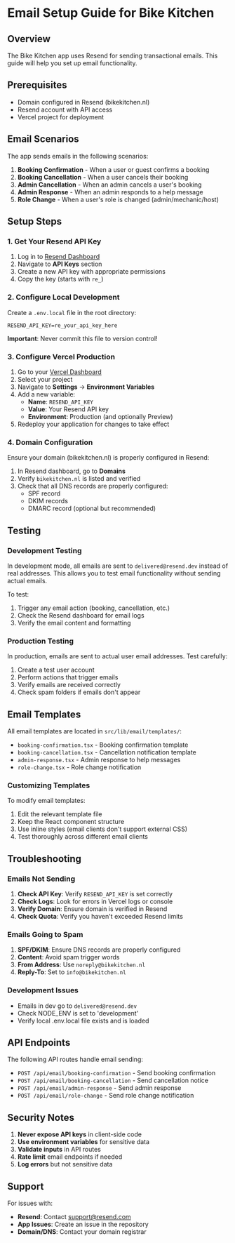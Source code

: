 # Email Setup Guide for Bike Kitchen

## Overview
The Bike Kitchen app uses Resend for sending transactional emails. This guide will help you set up email functionality.

## Prerequisites
- Domain configured in Resend (bikekitchen.nl)
- Resend account with API access
- Vercel project for deployment

## Email Scenarios

The app sends emails in the following scenarios:

1. **Booking Confirmation** - When a user or guest confirms a booking
2. **Booking Cancellation** - When a user cancels their booking
3. **Admin Cancellation** - When an admin cancels a user's booking
4. **Admin Response** - When an admin responds to a help message
5. **Role Change** - When a user's role is changed (admin/mechanic/host)

## Setup Steps

### 1. Get Your Resend API Key

1. Log in to [Resend Dashboard](https://resend.com)
2. Navigate to **API Keys** section
3. Create a new API key with appropriate permissions
4. Copy the key (starts with `re_`)

### 2. Configure Local Development

Create a `.env.local` file in the root directory:

```env
RESEND_API_KEY=re_your_api_key_here
```

**Important**: Never commit this file to version control!

### 3. Configure Vercel Production

1. Go to your [Vercel Dashboard](https://vercel.com/dashboard)
2. Select your project
3. Navigate to **Settings** → **Environment Variables**
4. Add a new variable:
   - **Name**: `RESEND_API_KEY`
   - **Value**: Your Resend API key
   - **Environment**: Production (and optionally Preview)
5. Redeploy your application for changes to take effect

### 4. Domain Configuration

Ensure your domain (bikekitchen.nl) is properly configured in Resend:

1. In Resend dashboard, go to **Domains**
2. Verify `bikekitchen.nl` is listed and verified
3. Check that all DNS records are properly configured:
   - SPF record
   - DKIM records
   - DMARC record (optional but recommended)

## Testing

### Development Testing

In development mode, all emails are sent to `delivered@resend.dev` instead of real addresses. This allows you to test email functionality without sending actual emails.

To test:
1. Trigger any email action (booking, cancellation, etc.)
2. Check the Resend dashboard for email logs
3. Verify the email content and formatting

### Production Testing

In production, emails are sent to actual user email addresses. Test carefully:

1. Create a test user account
2. Perform actions that trigger emails
3. Verify emails are received correctly
4. Check spam folders if emails don't appear

## Email Templates

All email templates are located in `src/lib/email/templates/`:

- `booking-confirmation.tsx` - Booking confirmation template
- `booking-cancellation.tsx` - Cancellation notification template
- `admin-response.tsx` - Admin response to help messages
- `role-change.tsx` - Role change notification

### Customizing Templates

To modify email templates:

1. Edit the relevant template file
2. Keep the React component structure
3. Use inline styles (email clients don't support external CSS)
4. Test thoroughly across different email clients

## Troubleshooting

### Emails Not Sending

1. **Check API Key**: Verify `RESEND_API_KEY` is set correctly
2. **Check Logs**: Look for errors in Vercel logs or console
3. **Verify Domain**: Ensure domain is verified in Resend
4. **Check Quota**: Verify you haven't exceeded Resend limits

### Emails Going to Spam

1. **SPF/DKIM**: Ensure DNS records are properly configured
2. **Content**: Avoid spam trigger words
3. **From Address**: Use `noreply@bikekitchen.nl`
4. **Reply-To**: Set to `info@bikekitchen.nl`

### Development Issues

- Emails in dev go to `delivered@resend.dev`
- Check NODE_ENV is set to 'development'
- Verify local .env.local file exists and is loaded

## API Endpoints

The following API routes handle email sending:

- `POST /api/email/booking-confirmation` - Send booking confirmation
- `POST /api/email/booking-cancellation` - Send cancellation notice
- `POST /api/email/admin-response` - Send admin response
- `POST /api/email/role-change` - Send role change notification

## Security Notes

1. **Never expose API keys** in client-side code
2. **Use environment variables** for sensitive data
3. **Validate inputs** in API routes
4. **Rate limit** email endpoints if needed
5. **Log errors** but not sensitive data

## Support

For issues with:
- **Resend**: Contact support@resend.com
- **App Issues**: Create an issue in the repository
- **Domain/DNS**: Contact your domain registrar